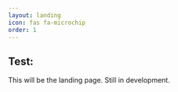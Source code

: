 ```yaml
---
layout: landing
icon: fas fa-microchip
order: 1
---
```


Test:
---
This will be the landing page. Still in development. 
